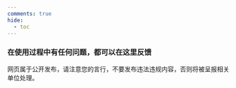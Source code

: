 ```yaml
---
comments: true
hide:
  - toc
---
```


### 在使用过程中有任何问题，都可以在这里反馈

网页属于公开发布，请注意您的言行，不要发布违法违规内容，否则将被呈报相关单位处理。